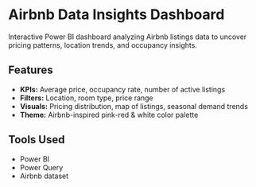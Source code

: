 # Airbnb Data Insights Dashboard

Interactive Power BI dashboard analyzing Airbnb listings data to uncover pricing patterns, location trends, and occupancy insights.

## Features
- **KPIs:** Average price, occupancy rate, number of active listings  
- **Filters:** Location, room type, price range  
- **Visuals:** Pricing distribution, map of listings, seasonal demand trends  
- **Theme:** Airbnb-inspired pink-red & white color palette

## Tools Used
- Power BI
- Power Query
- Airbnb dataset
